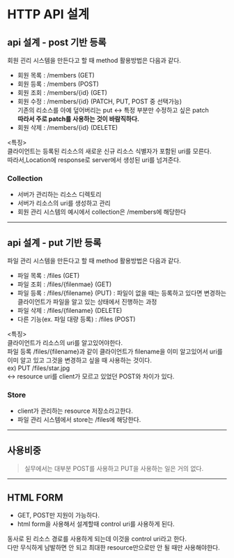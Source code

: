 # HTTP API 설계

## api 설계 - post 기반 등록

회원 괸리 시스템을 만든다고 할 때 method 활용방법은 다음과 같다.

- 회원 목록 : /members (GET)
- 회원 등록 : /members (POST)
- 회원 조회 : /members/{id} (GET)
- 회원 수정 : /members/{id} (PATCH, PUT, POST 중 선택가능)<br>
기존의 리소스를 아예 덮어버리는 put <-> 특정 부분만 수정하고 싶은 patch<br>
**따라서 주로 patch를 사용하는 것이 바람직하다.**
- 회원 삭제 : /members/{id} (DELETE)

<특징><br>
클라이언트는 등록된 리소스의 새로운 신규 리소스 식별자가 포함된 uri를 모른다.<br>
따라서,Location에 response로 server에서 생성된 uri를 넘겨준다.<br>

### Collection<br>
- 서버가 관리하는 리소스 디렉토리
- 서버가 리소스의 uri를 생성하고 관리
- 회원 관리 시스템의 예시에서 collection은 /members에 해당한다<br>

-----


## api 설계 - put 기반 등록

파일 관리 시스템을 만든다고 할 때 method 활용방법은 다음과 같다.

- 파일 목록 : /files (GET)
- 파일 조회 : /files/{filenmae} (GET)
- 파일 등록 : /files/{filename} (PUT) : 파일이 없을 때는 등록하고 있다면 변경하는 클라이언트가 파일을 알고 있는 상태에서 진행하는 과정<br>
- 파일 삭제 : /files/{filename} (DELETE)
- 다른 기능(ex. 파일 대량 등록) : /files (POST)

<특징><br>
클라이언트가 리소스의 uri를 알고있어야한다.<br>
파일 등록 /files/{filename}과 같이 클라이언트가 filename을 이미 알고있어서 uri를 이미 알고 있고 그것을 변경하고 싶을 때 사용하는 것이다.<br>
ex) PUT /files/star.jpg<br>
<-> resource uri를 client가 모르고 있었던 POST와 차이가 있다.<br>

### Store
- client가 관리하는 resource 저장소라고한다.<br>
- 파일 관리 시스템에서 store는 /files에 해당한다.<br>

------

## 사용비중

> 실무에서는 대부분 POST를 사용하고 PUT을 사용하는 일은 거의 없다.<br>


------

## HTML FORM

- GET, POST만 지원이 가능하다.<br>
- html form을 사용해서 설계할때 control uri를 사용하게 된다.<br>

동사로 된 리소스 경로를 사용하게 되는데 이것을 control uri라고 한다.<br>
다만 무식하게 남발하면 안 되고 최대한 resource만으로만 안 될 때만 사용해야한다.<br>


